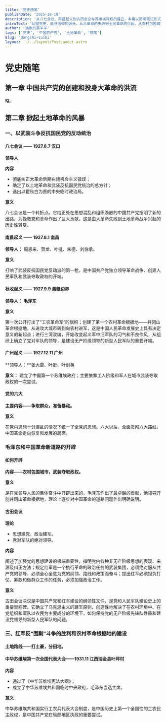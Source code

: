 ```yaml
---
title: '党史随笔'
publishDate: '2025-10-10'
description: '从八七会议、南昌起义到古田会议与苏维埃政权的建立，本篇以简明笔记形式梳理中国共产党创建及土地革命时期的重要历史事件。'
introText: '回望党史，追寻信仰的源头。从大革命的失败到土地革命的兴起，从农村包围城市到红军的成长，中国共产党在艰苦探索中找到属于中国的革命道路。'
author: '抽象的美羊羊'
tags: ['党史', '中国共产党', '土地革命', '随笔']
slug: 'dangshi-suibi'
layout: ../../layout/PostLayout.astro
---
```



# 党史随笔

## 第一章 中国共产党的创建和投身大革命的洪流

略。


## 第二章 掀起土地革命的风暴

### 一、以武装斗争反抗国民党的反动统治

####  八七会议 —— 1927.8.7 汉口

**领导人**

**内容**

+ 彻底纠正大革命后期右倾机会主义错误；
+ 确定了以土地革命和武装反抗国民党统治的总方针；
+ 选出以瞿秋白为首的中央临时政治局。

**意义**

八七会议是一个转折点。它给正处在思想混乱和组织涣散的中国共产党指明了新的出路，为挽救党和革命作出了巨大贡献。这是由大革命失败到土地革命战争兴起的历史性转变。

#### 南昌起义 —— 1927.8.1 南昌

**领导人：** 周恩来、贺龙、叶挺、朱德、刘伯承。

**意义**

打响了武装反抗国民党反动派的第一枪，是中国共产党独立领导革命战争、创建人民军队和武装夺取政权的开端。

#### 秋收起义 —— 1927.9.9 湘赣边界

**领导人： 毛泽东**

**意义**

第一次公开打出了“工农革命军”的旗帜；创建了第一个农村革命根据地——井冈山革命根据地，从进攻大城市转到向农村进军，这是中国人民革命发展史上具有决定意义的新起点；进行三湾改编，开始改变起义军中旧军队的习气和不良作风，从组织上确立了党对军队的领导，是建设无产阶级领导的新型人民军队的重要开端。

#### 广州起义 —— 1927.12.11 广州

**领导人：**张大雷、叶挺、叶剑英

**意义：**
建立了中国第一个苏维埃政府；主要依靠工人阶级和军人在城市武装夺取政权的一次尝试。

#### 党的六大

**主要内容——争取群众，准备暴动。**

**意义**

在党内思想十分混乱的情况下统一了全党的思想。六大以后，全面贯彻六大路线，中国革命走向恢复和发展的局面。

### 毛泽东和中国革命新道路的开辟

#### 如何开辟

**内容——农村包围城市，武装夺取政权。**

**意义**

是在党领导人民的集体奋斗中开辟出来的，毛泽东作出了最卓越的贡献，他领导开创井冈山革命根据地，理论上逐步对中国革命的道路问题作出明确说明。



#### 古田会议

**理论**

+ 思想建党，政治建军。
+ 党对军队的绝对领导。 

**内容**

阐述了加强党的思想建设的极端重要性，指明党内各种非无产阶级思想的表现、来源及纠正方法；规定红军是一个执行革命的政治任务的武装集团，必须绝对服从共产党的领导，必须全心全意为党的纲领、路线和政策而奋斗；提出红军必须担负打仗、筹款和做群众工作的任务，必须加强政治工作。

**意义**

古田会议决议是中国共产党和红军建设的纲领性文件，是党和人民军队建设史上的重要里程碑。它确立了马克思主义的建军原则，创造性地解决了在农村环境中、在党组织和军队以农民为主要成分的环境下，如何保持党的无产阶级先锋队性质和建设党领导的新型人民军队的问题。

### 三、红军反“围剿”斗争的胜利和农村革命根据地的建设

#### 土地路线——打土豪，分田地。

#### 中华苏维埃第一次全国代表大会——1931.11 江西瑞金县叶坪村

**内容** 

+ 通过了《中华苏维埃宪法大纲》；
+ 成立了中华苏维埃共和国临时中央政府，毛泽东当选主席。

**意义**

中华苏维埃共和国实行工农兵代表大会制度，是中国历史上第一个全国性的工农民主政权，是中国共产党在局部地区执政的重要尝试。